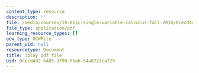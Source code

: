 ```yaml
---
content_type: resource
description: ''
file: /media/courses/18-01sc-single-variable-calculus-fall-2010/0cecd4d2b4853f9885ab54a8722caf29_1RLctDS2hUQ.pdf
file_type: application/pdf
learning_resource_types: []
ocw_type: OCWFile
parent_uid: null
resourcetype: Document
title: 3play pdf file
uid: 0cecd4d2-b485-3f98-85ab-54a8722caf29
---
```

